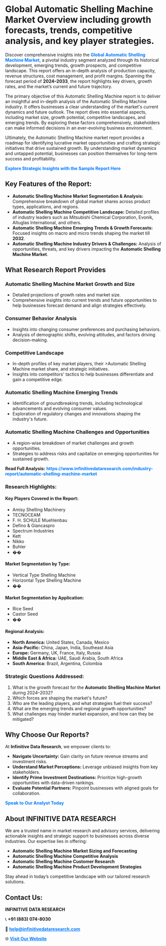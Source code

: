 <h1>Global Automatic Shelling Machine Market Overview including growth forecasts, trends, competitive analysis, and key player strategies.</h1>
<p>
Discover comprehensive insights into the 
<a href="https://www.infinitivedataresearch.com/industry-report/automatic-shelling-machine-market" rel="dofollow" style="color: #007BFF; text-decoration: none;"><strong>Global Automatic Shelling Machine Market</strong></a>, a pivotal industry segment analyzed through its historical development, emerging trends, growth prospects, and competitive landscape. This report offers an in-depth analysis of production capacity, revenue structures, cost management, and profit margins. Spanning the forecast period of <strong>2024–2033</strong>, the report highlights key drivers, growth rates, and the market’s current and future trajectory.
</p>
<p>
The primary objective of this Automatic Shelling Machine report is to deliver an insightful and in-depth analysis of the Automatic Shelling Machine industry. It offers businesses a clear understanding of the market's current dynamics and future outlook. The report dives into essential aspects, including market size, growth potential, competitive landscapes, and emerging trends. By exploring these factors comprehensively, stakeholders can make informed decisions in an ever-evolving business environment.
</p>
<p>
Ultimately, the Automatic Shelling Machine market report provides a roadmap for identifying lucrative market opportunities and crafting strategic initiatives that drive sustained growth. By understanding market dynamics and untapped potential, businesses can position themselves for long-term success and profitability.
</p>
<p>
<a href="https://www.infinitivedataresearch.com/request-sample/reportId=108550" style="color: #007BFF; text-decoration: none;"><strong>Explore Strategic Insights with the Sample Report Here</strong></a>
</p>

<h2>Key Features of the Report:</h2>
<ul>
<li><strong>Automatic Shelling Machine Market Segmentation & Analysis:</strong> Comprehensive breakdown of global market shares across product types, applications, and regions.</li>
<li><strong>Automatic Shelling Machine Competitive Landscape:</strong> Detailed profiles of industry leaders such as Mitsubishi Chemical Corporation, Evonik, Altuglas International, and others.</li>
<li><strong>Automatic Shelling Machine Emerging Trends & Growth Forecasts:</strong> Focused insights on macro and micro trends shaping the market till <strong>2032</strong>.</li>
<li><strong>Automatic Shelling Machine Industry Drivers & Challenges:</strong> Analysis of opportunities, threats, and key drivers impacting the <strong>Automatic Shelling Machine Market</strong>.</li>
</ul>

<h2>What Research Report Provides</h2>
<h3>Automatic Shelling Machine Market Growth and Size</h3>
<ul>
<li>Detailed projections of growth rates and market size.</li>
<li>Comprehensive insights into current trends and future opportunities to help businesses forecast demand and align strategies effectively.</li>
</ul>

<h3>Consumer Behavior Analysis</h3>
<ul>
<li>Insights into changing consumer preferences and purchasing behaviors.</li>
<li>Analysis of demographic shifts, evolving attitudes, and factors driving decision-making.</li>
</ul>

<h3>Competitive Landscape</h3>
<ul>
<li>In-depth profiles of key market players, their >Automatic Shelling Machine market share, and strategic initiatives.</li>
<li>Insights into competitors' tactics to help businesses differentiate and gain a competitive edge.</li>
</ul>

<h3>Automatic Shelling Machine Emerging Trends</h3>
<ul>
<li>Identification of groundbreaking trends, including technological advancements and evolving consumer values.</li>
<li>Exploration of regulatory changes and innovations shaping the industry's future.</li>
</ul>

<h3>Automatic Shelling Machine Challenges and Opportunities</h3>
<ul>
<li>A region-wise breakdown of market challenges and growth opportunities.</li>
<li>Strategies to address risks and capitalize on emerging opportunities for sustained growth.</li>
</ul>
<p><strong>Read Full Analysis:</strong> <a href="https://www.infinitivedataresearch.com/industry-report/automatic-shelling-machine-market" rel="dofollow" style="color: #007BFF; text-decoration: none;"><strong>https://www.infinitivedataresearch.com/industry-report/automatic-shelling-machine-market</strong></a></p>
<h3>Research Highlights:</h3>
<h4>Key Players Covered in the Report:</h4>
<ul><li>Amisy Shelling Machinery</li><li>TECNOCEAM</li><li>F. H. SCHULE Muehlenbau</li><li>Defino &amp; Giancaspro</li><li>Spectrum Industries</li><li>Kett</li><li>Nikko</li><li>Buhler</li><li>��</li></ul>
<h4>Market Segmentation by Type:</h4>
<ul><li>Vertical Type Shelling Machine</li><li>Horizontal Type Shelling Machine</li><li>��</li></ul>
<h4>Market Segmentation by Application:</h4>
<ul><li>Rice Seed</li><li>Castor Seed</li><li>��</li></ul>

<h4>Regional Analysis:</h4>
<ul>
<li><strong>North America:</strong> United States, Canada, Mexico</li>
<li><strong>Asia-Pacific:</strong> China, Japan, India, Southeast Asia</li>
<li><strong>Europe:</strong> Germany, UK, France, Italy, Russia</li>
<li><strong>Middle East & Africa:</strong> UAE, Saudi Arabia, South Africa</li>
<li><strong>South America:</strong> Brazil, Argentina, Colombia</li>
</ul>

<h3>Strategic Questions Addressed:</h3>
<ol>
<li>What is the growth forecast for the <strong>Automatic Shelling Machine Market</strong> during 2024–2032?</li>
<li>Which forces are shaping the market's future?</li>
<li>Who are the leading players, and what strategies fuel their success?</li>
<li>What are the emerging trends and regional growth opportunities?</li>
<li>What challenges may hinder market expansion, and how can they be mitigated?</li>
</ol>

<h2>Why Choose Our Reports?</h2>
<p>At <strong>Infinitive Data Research</strong>, we empower clients to:</p>
<ul>
<li><strong>Navigate Uncertainty:</strong> Gain clarity on future revenue streams and investment risks.</li>
<li><strong>Understand Market Perceptions:</strong> Leverage unbiased insights from key stakeholders.</li>
<li><strong>Identify Prime Investment Destinations:</strong> Prioritize high-growth opportunities with data-driven rankings.</li>
<li><strong>Evaluate Potential Partners:</strong> Pinpoint businesses with aligned goals for collaboration.</li>
</ul>
<p><a href="https://www.infinitivedataresearch.com/industry-report/automatic-shelling-machine-market" rel="dofollow" style="color: #007BFF; text-decoration: none;"><strong>Speak to Our Analyst Today</strong></a></p>

<h2>About INFINITIVE DATA RESEARCH</h2>
<p>We are a trusted name in market research and advisory services, delivering actionable insights and strategic support to businesses across diverse industries. Our expertise lies in offering:</p>
<ul>
<li><strong>Automatic Shelling Machine Market Sizing and Forecasting</strong></li>
<li><strong>Automatic Shelling Machine Competitive Analysis</strong></li>
<li><strong>Automatic Shelling Machine Customer Research</strong></li>
<li><strong>Automatic Shelling Machine Product Development Strategies</strong></li>
</ul>
<p>Stay ahead in today’s competitive landscape with our tailored research solutions.</p>

<h2>Contact Us:</h2>
<p><strong>INFINITIVE DATA RESEARCH</strong></p>
<p>📞 <strong>+91 (883) 074-8030</strong></p>
<p>📧 <strong><a href="mailto:help@infinitivedataresearch.com" style="color: #007BFF;">help@infinitivedataresearch.com</a></strong></p>
<p>🌐 <strong><a href="https://www.infinitivedataresearch.com" rel="dofollow" style="color: #007BFF;">Visit Our Website</a></strong></p>